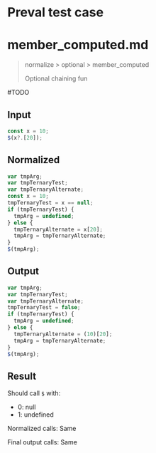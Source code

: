 # Preval test case

# member_computed.md

> normalize > optional > member_computed
>
> Optional chaining fun

#TODO

## Input

`````js filename=intro
const x = 10;
$(x?.[20]);
`````

## Normalized

`````js filename=intro
var tmpArg;
var tmpTernaryTest;
var tmpTernaryAlternate;
const x = 10;
tmpTernaryTest = x == null;
if (tmpTernaryTest) {
  tmpArg = undefined;
} else {
  tmpTernaryAlternate = x[20];
  tmpArg = tmpTernaryAlternate;
}
$(tmpArg);
`````

## Output

`````js filename=intro
var tmpArg;
var tmpTernaryTest;
var tmpTernaryAlternate;
tmpTernaryTest = false;
if (tmpTernaryTest) {
  tmpArg = undefined;
} else {
  tmpTernaryAlternate = (10)[20];
  tmpArg = tmpTernaryAlternate;
}
$(tmpArg);
`````

## Result

Should call `$` with:
 - 0: null
 - 1: undefined

Normalized calls: Same

Final output calls: Same
